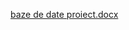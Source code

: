[baze de date proiect.docx](https://github.com/user-attachments/files/19753122/baze.de.date.proiect.docx)
